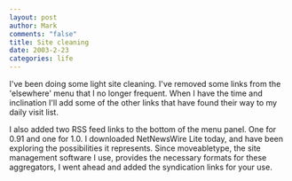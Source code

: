 ```yaml
--- 
layout: post
author: Mark
comments: "false"
title: Site cleaning
date: 2003-2-23
categories: life
---
```

I've been doing some light site cleaning. I've removed some links from the 'elsewhere' menu that I no longer frequent. When I have the time and inclination I'll add some of the other links that have found their way to my daily visit list.

I also added two RSS feed links to the bottom of the menu panel. One for 0.91 and one for 1.0. I downloaded NetNewsWire Lite today, and have been exploring the possibilities it represents. Since moveabletype, the site management software I use, provides the necessary formats for these aggregators, I went ahead and added the syndication links for your use.
